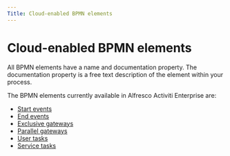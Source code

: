 ```yaml
---
Title: Cloud-enabled BPMN elements
---
```


# Cloud-enabled BPMN elements

All BPMN elements have a name and documentation property. The documentation property is a free text description of the element within your process. 

The BPMN elements currently available in Alfresco Activiti Enterprise are: 

* [Start events](start-event.md)
* [End events](end-event.md)
* [Exclusive gateways](exclusive-gateway.md)
* [Parallel gateways](oarallel-gateway.md)
* [User tasks](user-task.md)
* [Service tasks](service-task.md)